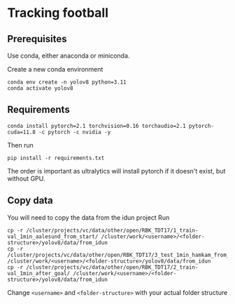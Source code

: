 # Tracking football
## Prerequisites
Use conda, either anaconda or miniconda.

Create a new conda environment
```
conda env create -n yolov8 python=3.11
conda activate yolov8
```
## Requirements
```
conda install pytorch=2.1 torchvision=0.16 torchaudio=2.1 pytorch-cuda=11.8 -c pytorch -c nvidia -y
```
Then run 
```
pip install -r requirements.txt
```
The order is important as ultralytics will install pytorch if it doesn't exist, but without GPU.

## Copy data 
You will need to copy the data from the idun project
Run 
```
cp -r /cluster/projects/vc/data/other/open/RBK_TDT17/1_train-val_1min_aalesund_from_start/ /cluster/work/<username>/<folder-structure>/yolov8/data/from_idun
cp -r /cluster/projects/vc/data/other/open/RBK_TDT17/3_test_1min_hamkam_from_start/ /cluster/work/<username>/<folder-structure>/yolov8/data/from_idun
cp -r /cluster/projects/vc/data/other/open/RBK_TDT17/2_train-val_1min_after_goal/ /cluster/work/<username>/<folder-structure>/yolov8/data/from_idun
```
Change `<username>` and `<folder-structure>` with your actual folder structure